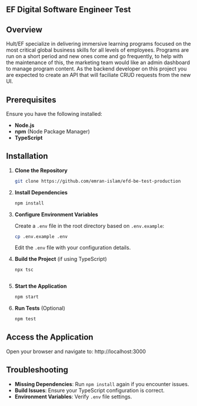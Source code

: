 ## EF Digital Software Engineer Test

## Overview

Hult/EF specialize in delivering immersive learning programs focused on the most critical global business skills for all levels of employees. Programs are run on a short period and new ones come and go frequently, to help with the maintenance of this, the marketing team would like an admin dashboard to manage program content. As the backend developer on this project you are expected to create an API that will faciliate CRUD requests from the new UI.

## Prerequisites

Ensure you have the following installed:

- **Node.js** 
- **npm** (Node Package Manager)
- **TypeScript** 

## Installation

1. **Clone the Repository**

    ```bash
    git clone https://github.com/emran-islam/efd-be-test-production
    ```

2. **Install Dependencies**

    ```bash
    npm install
    ```

3. **Configure Environment Variables**

    Create a `.env` file in the root directory based on `.env.example`:

    ```bash
    cp .env.example .env
    ```

    Edit the `.env` file with your configuration details.

4. **Build the Project** (if using TypeScript)

    ```bash
    npx tsc
    ```
    ```

5. **Start the Application**

    ```bash
    npm start
    ```

6. **Run Tests** (Optional)

    ```bash
    npm test
    ```

## Access the Application

Open your browser and navigate to:
http://localhost:3000 

## Troubleshooting

- **Missing Dependencies**: Run `npm install` again if you encounter issues.
- **Build Issues**: Ensure your TypeScript configuration is correct.
- **Environment Variables**: Verify `.env` file settings.

